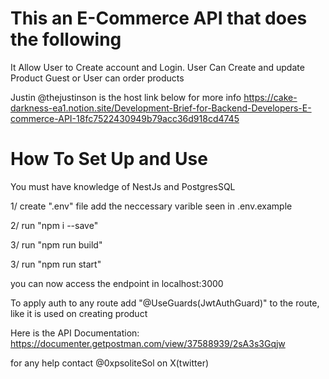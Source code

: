 

# This an E-Commerce API that does the following

It Allow User to Create account and Login.
User Can Create and update Product
Guest or User can order products


Justin @thejustinson is the host link below for more info
https://cake-darkness-ea1.notion.site/Development-Brief-for-Backend-Developers-E-commerce-API-18fc7522430949b79acc36d918cd4745

# How To Set Up and Use

You must have knowledge of NestJs and PostgresSQL

1/ create ".env" file add the neccessary varible seen in .env.example

2/ run "npm i --save"

3/ run "npm run build"

3/ run "npm run start"

you can now access the endpoint in localhost:3000

To apply auth to any route add "@UseGuards(JwtAuthGuard)" to the route, like it is used on creating product

Here is the API Documentation: https://documenter.getpostman.com/view/37588939/2sA3s3Gqjw

for any help contact @0xpsoliteSol on X(twitter)
